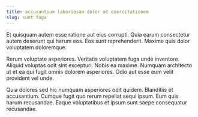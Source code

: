 ```yaml
---
title: accusantium laboriosam dolor at exercitationem
slug: sunt fuga
---
```


Et quisquam autem esse ratione aut eius corrupti. Quia earum consectetur autem deserunt qui harum eos. Eos sunt reprehenderit. Maxime quis dolor voluptatem doloremque.

Rerum voluptate asperiores. Veritatis voluptatem fuga unde inventore. Aliquid voluptas odit sint excepturi. Nobis ea maxime. Numquam architecto ut et ea qui fugit omnis dolorem asperiores. Odio aut esse eum velit provident vel unde.

Quia dolores sed hic numquam asperiores odit quidem. Blanditiis et accusantium. Cumque fugit quo rerum repellat sequi ipsum. Eum quis harum recusandae. Eaque voluptatibus et ipsum sunt saepe consequatur recusandae.
